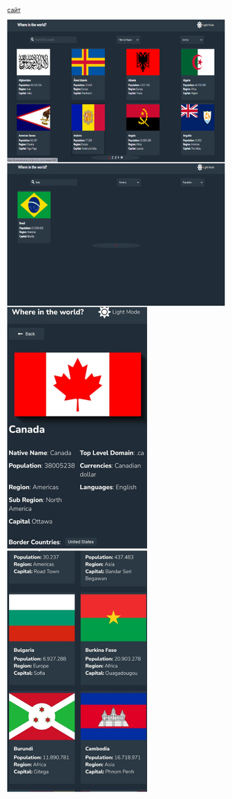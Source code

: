 [сайт](https://duremarduremar.github.io/my-countriesreact/) <br/>

<img src="dec1.png" width=660 height=330>
<img src="dec2.png" width=660 height=330>
<span>
<img src="adap1.jpg" width=324 height=560>
<img src="adap2.jpg" width=324 height=560>
</span>


